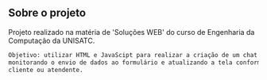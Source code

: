 <!-- SOBRE O PROJETO -->
## Sobre o projeto

Projeto realizado na matéria de 'Soluções WEB' do curso de Engenharia da Computação da UNISATC.

```bash
Objetivo: utilizar HTML e JavaScipt para realizar a criação de um chat de atendimento ao cliente,
monitorando o envio de dados ao formulário e atualizando a tela conforme as mensagens são enviadas pelo
cliente ou atendente.
```
